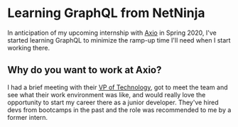 # Learning GraphQL from NetNinja
In anticipation of my upcoming internship with [Axio](https://axio.com/careers/?gh_jid=4020412002) in Spring 2020, I've started learning GraphQL to minimize the ramp-up time I'll need when I start working there.

## Why do you want to work at Axio?
I had a brief meeting with their [VP of Technology](), got to meet the team and see what their work environment was like, and would really love the opportunity to start my career there as a junior developer. They've hired devs from bootcamps in the past and the role was recommended to me by a former intern.
